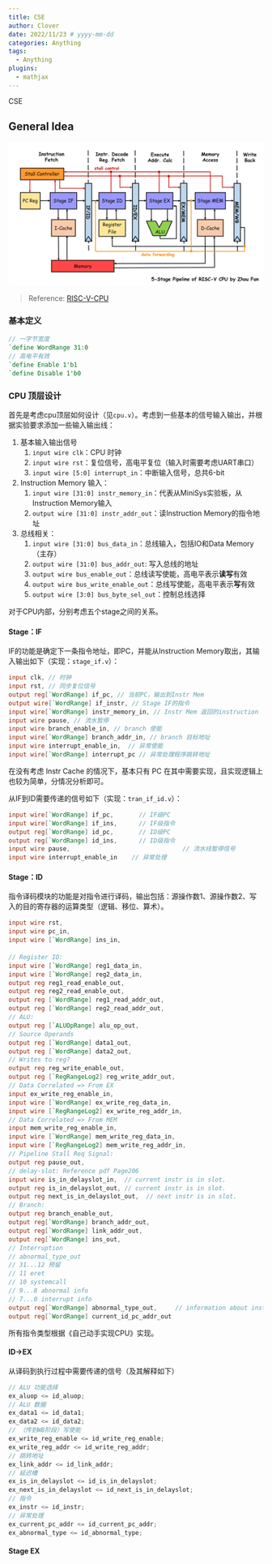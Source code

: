 ```yaml
---
title: CSE
author: Clover
date: 2022/11/23 # yyyy-mm-dd
categories: Anything
tags:
  - Anything
plugins:
  - mathjax
---
```


CSE

<!-- more -->

## General Idea

![cpu-pipeline-graph](cse/cpu-pipeline-graph.png)

> Reference: [RISC-V-CPU](https://github.com/Evensgn/RISC-V-CPU)

### 基本定义

```verilog
// 一字节宽度
`define WordRange 31:0
// 高电平有效
`define Enable 1'b1
`define Disable 1'b0
```

### CPU 顶层设计

首先是考虑cpu顶层如何设计（见`cpu.v`）。考虑到一些基本的信号输入输出，并根据实验要求添加一些输入输出线：

1. 基本输入输出信号
   1. `input wire clk`：CPU 时钟
   2. `input wire rst`：复位信号，高电平复位（输入时需要考虑UART串口）
   3. `input wire [5:0] interrupt_in`：中断输入信号，总共6-bit
2. Instruction Memory 输入：
   1. `input wire [31:0] instr_memory_in`：代表从MiniSys实验板，从Instruction Memory输入
   2. `output wire [31:0] instr_addr_out`：读Instruction Memory的指令地址
3. 总线相关：
   1. `input wire [31:0] bus_data_in`：总线输入，包括IO和Data Memory（主存）
   2. `output wire [31:0] bus_addr_out`: 写入总线的地址
   3. `output wire bus_enable_out`：总线读写使能，高电平表示**读写**有效
   4. `output wire bus_write_enable_out`：总线写使能，高电平表示**写**有效
   5. `output wire [3:0] bus_byte_sel_out`：控制总线选择

对于CPU内部，分别考虑五个stage之间的关系。

#### Stage：IF

IF的功能是确定下一条指令地址，即PC，并能从Instruction Memory取出，其输入输出如下（实现：`stage_if.v`）：

```verilog
input clk, // 时钟
input rst, // 同步复位信号
output reg[`WordRange] if_pc, // 当前PC，输出到Instr Mem
output wire[`WordRange] if_instr, // Stage IF的指令
input wire[`WordRange] instr_memory_in, // Instr Mem 返回的instruction
input wire pause, // 流水暂停
input wire branch_enable_in, // branch 使能
input wire[`WordRange] branch_addr_in, // branch 目标地址
input wire interrupt_enable_in,  // 异常使能
input wire[`WordRange] interrupt_pc // 异常处理程序跳转地址
```

在没有考虑 Instr Cache 的情况下，基本只有 PC 在其中需要实现，且实现逻辑上也较为简单，分情况分析即可。

从IF到ID需要传递的信号如下（实现：`tran_if_id.v`）：

```verilog
input wire[`WordRange] if_pc, 		// IF级PC
input wire[`WordRange] if_ins, 		// IF级指令
output reg[`WordRange] id_pc, 		// ID级PC
output reg[`WordRange] id_ins, 		// ID级指令
input wire pause, 								// 流水线暂停信号
input wire interrupt_enable_in    // 异常处理
```

#### Stage：ID

指令译码模块的功能是对指令进行译码，输出包括：源操作数1、源操作数2、写入的目的寄存器的运算类型（逻辑、移位、算术）。

```verilog
input wire rst,
input wire pc_in,
input wire [`WordRange] ins_in,

// Register IO:
input wire [`WordRange] reg1_data_in,
input wire [`WordRange] reg2_data_in,
output reg reg1_read_enable_out,
output reg reg2_read_enable_out,
output reg [`WordRange] reg1_read_addr_out,
output reg [`WordRange] reg2_read_addr_out,
// ALU:
output reg [`ALUOpRange] alu_op_out,
// Source Operands
output reg [`WordRange] data1_out,
output reg [`WordRange] data2_out,
// Writes to reg?
output reg reg_write_enable_out,
output reg [`RegRangeLog2] reg_write_addr_out,
// Data Correlated => From EX
input ex_write_reg_enable_in,
input wire [`WordRange] ex_write_reg_data_in,
input wire [`RegRangeLog2] ex_write_reg_addr_in,
// Data Correlated => From MEM
input mem_write_reg_enable_in,
input wire [`WordRange] mem_write_reg_data_in,
input wire [`RegRangeLog2] mem_write_reg_addr_in,
// Pipeline Stall Req Signal:
output reg pause_out,
// delay-slot: Reference pdf Page206
input wire is_in_delayslot_in,  // current instr is in slot.
output reg is_in_delayslot_out, // current instr is in slot.
output reg next_is_in_delayslot_out,  // next instr is in slot.
// Branch:
output reg branch_enable_out,
output reg[`WordRange] branch_addr_out,
output reg[`WordRange] link_addr_out,
output reg[`WordRange] ins_out,
// Interruption
// abnormal_type_out
// 31...12 预留
// 11 eret
// 10 systemcall
// 9...8 abnormal info
// 7...0 interrupt info
output reg[`WordRange] abnormal_type_out,     // information about instr
output reg[`WordRange] current_id_pc_addr_out
```

所有指令类型根据《自己动手实现CPU》实现。

#### ID→EX

从译码到执行过程中需要传递的信号（及其解释如下）

```verilog
// ALU 功能选择
ex_aluop <= id_aluop;
// ALU 数据
ex_data1 <= id_data1;
ex_data2 <= id_data2;
// （传到WB阶段）写使能
ex_write_reg_enable <= id_write_reg_enable;
ex_write_reg_addr <= id_write_reg_addr;
// 跳转地址
ex_link_addr <= id_link_addr;
// 延迟槽
ex_is_in_delayslot <= id_is_in_delayslot;
ex_next_is_in_delayslot <= id_next_is_in_delayslot;
// 指令
ex_instr <= id_instr;
// 异常处理
ex_current_pc_addr <= id_current_pc_addr;
ex_abnormal_type <= id_abnormal_type;
```

#### Stage EX


